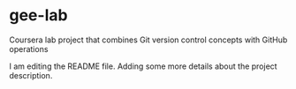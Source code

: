 # gee-lab
Coursera lab project that combines Git version control concepts with GitHub operations

I am editing the README file. Adding some more details about the project description.


